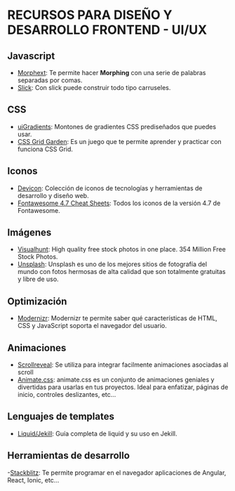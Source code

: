 # RECURSOS PARA DISEÑO Y DESARROLLO FRONTEND - UI/UX

## Javascript
- [Morphext](http://morphext.fyianlai.com/): Te permite hacer **Morphing** con una serie de palabras separadas por comas.
- [Slick](http://kenwheeler.github.io/slick/): Con slick puede construir todo tipo carruseles.

## CSS
- [uiGradients](https://uigradients.com): Montones de gradientes CSS prediseñados que puedes usar.
- [CSS Grid Garden](http://cssgridgarden.com): Es un juego que te permite aprender y practicar con funciona CSS Grid.

## Iconos
- [Devicon](http://konpa.github.io/devicon/): Colección de iconos de tecnologías y herramientas de desarrollo y diseño web.
- [Fontawesome 4.7 Cheat Sheets](https://fontawesome.bootstrapcheatsheets.com/): Todos los iconos de la versión 4.7 de Fontawesome.

## Imágenes
- [Visualhunt](https://visualhunt.com/): High quality free stock photos in one place. 354 Million Free Stock Photos.
- [Unsplash](https://unsplash.com/): Unsplash es uno de los mejores sitios de fotografía del mundo con fotos hermosas de alta calidad que son totalmente gratuitas y libre de uso.

## Optimización
- [Modernizr](https://modernizr.com/): Modernizr te permite saber qué características de HTML, CSS y JavaScript soporta el navegador del usuario.

## Animaciones
- [Scrollreveal](https://github.com/jlmakes/scrollreveal): Se utiliza para integrar facilmente animaciones asociadas al scroll
- [Animate.css](https://daneden.github.io/animate.css/): animate.css es un conjunto de animaciones geniales y divertidas para usarlas en tus proyectos. Ideal para enfatizar, páginas de inicio, controles deslizantes, etc...

## Lenguajes de templates
- [Liquid/Jekill](https://learn.cloudcannon.com/jekyll/introduction-to-liquid/): Guía completa de liquid y su uso en Jekill.

## Herramientas de desarrollo
-[Stackblitz](https://stackblitz.com/): Te permite programar en el navegador aplicaciones de Angular, React, Ionic, etc...
